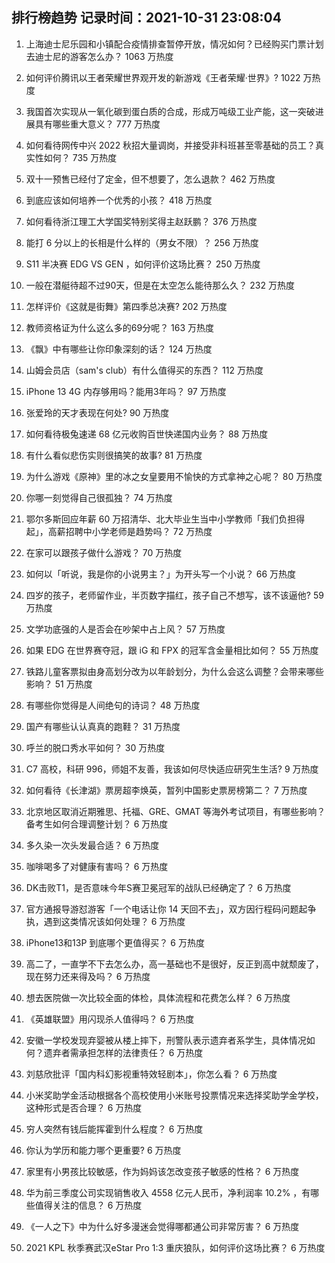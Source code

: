
## 排行榜趋势 记录时间：2021-10-31 23:08:04
  
  1. 上海迪士尼乐园和小镇配合疫情排查暂停开放，情况如何？已经购买门票计划去迪士尼的游客怎么办？ 1063 万热度
    
  2. 如何评价腾讯以王者荣耀世界观开发的新游戏《王者荣耀·世界》? 1022 万热度
    
  3. 我国首次实现从一氧化碳到蛋白质的合成，形成万吨级工业产能，这一突破进展具有哪些重大意义？ 777 万热度
    
  4. 如何看待网传中兴 2022 秋招大量调岗，并接受非科班甚至零基础的员工？真实性如何？ 735 万热度
    
  5. 双十一预售已经付了定金，但不想要了，怎么退款？ 462 万热度
    
  6. 到底应该如何培养一个优秀的小孩？ 418 万热度
    
  7. 如何看待浙江理工大学国奖特别奖得主赵跃鹏？ 376 万热度
    
  8. 能打 6 分以上的长相是什么样的（男女不限）？ 256 万热度
    
  9. S11 半决赛 EDG VS GEN ，如何评价这场比赛？ 250 万热度
    
  10. 一般在潜艇待超不过90天，但是在太空怎么能待那么久？ 232 万热度
    
  11. 怎样评价《这就是街舞》第四季总决赛? 202 万热度
    
  12. 教师资格证为什么这么多的69分呢？ 163 万热度
    
  13. 《飘》中有哪些让你印象深刻的话？ 124 万热度
    
  14. 山姆会员店（sam's club）有什么值得买的东西？ 112 万热度
    
  15. iPhone 13 4G 内存够用吗？能用3年吗？ 97 万热度
    
  16. 张爱玲的天才表现在何处? 90 万热度
    
  17. 如何看待极兔速递 68 亿元收购百世快递国内业务？ 88 万热度
    
  18. 有什么看似悲伤实则很搞笑的故事? 81 万热度
    
  19. 为什么游戏《原神》里的冰之女皇要用不愉快的方式拿神之心呢？ 80 万热度
    
  20. 你哪一刻觉得自己很孤独？ 74 万热度
    
  21. 鄂尔多斯回应年薪 60 万招清华、北大毕业生当中小学教师「我们负担得起」，高薪招聘中小学老师是趋势吗？ 72 万热度
    
  22. 在家可以跟孩子做什么游戏？ 70 万热度
    
  23. 如何以「听说，我是你的小说男主？」为开头写一个小说？ 66 万热度
    
  24. 四岁的孩子，老师留作业，半页数字描红，孩子自己不想写，该不该逼他? 59 万热度
    
  25. 文学功底强的人是否会在吵架中占上风？ 57 万热度
    
  26. 如果 EDG 在世界赛夺冠，跟 iG 和 FPX 的冠军含金量相比如何？ 55 万热度
    
  27. 铁路儿童客票拟由身高划分改为以年龄划分，为什么会这么调整？会带来哪些影响？ 51 万热度
    
  28. 有哪些你觉得是人间绝句的诗词？ 48 万热度
    
  29. 国产有哪些认认真真的跑鞋？ 31 万热度
    
  30. 呼兰的脱口秀水平如何？ 30 万热度
    
  31. C7 高校，科研 996，师姐不友善，我该如何尽快适应研究生生活? 9 万热度
    
  32. 如何看待《长津湖》票房超李焕英，暂列中国影史票房榜第二？ 7 万热度
    
  33. 北京地区取消近期雅思、托福、GRE、GMAT 等海外考试项目，有哪些影响？备考生如何合理调整计划？ 6 万热度
    
  34. 多久染一次头发最合适？ 6 万热度
    
  35. 咖啡喝多了对健康有害吗？ 6 万热度
    
  36. DK击败T1，是否意味今年S赛卫冕冠军的战队已经确定了？ 6 万热度
    
  37. 官方通报导游怼游客「一个电话让你 14 天回不去」，双方因行程码问题起争执，遇到这类情况该如何处理？ 6 万热度
    
  38. iPhone13和13P 到底哪个更值得买？ 6 万热度
    
  39. 高二了，一直学不下去怎么办，高一基础也不是很好，反正到高中就颓废了，现在努力还来得及吗？ 6 万热度
    
  40. 想去医院做一次比较全面的体检，具体流程和花费怎么样？ 6 万热度
    
  41. 《英雄联盟》用闪现杀人值得吗？ 6 万热度
    
  42. 安徽一学校发现弃婴被从楼上摔下，刑警队表示遗弃者系学生，具体情况如何？遗弃者需承担怎样的法律责任？ 6 万热度
    
  43. 刘慈欣批评「国内科幻影视重特效轻剧本」，你怎么看？ 6 万热度
    
  44. 小米奖助学金活动根据各个高校使用小米账号投票情况来选择奖助学金学校，这种形式是否合理？ 6 万热度
    
  45. 穷人突然有钱后能挥霍到什么程度？ 6 万热度
    
  46. 你认为学历和能力哪个更重要? 6 万热度
    
  47. 家里有小男孩比较敏感，作为妈妈该怎改变孩子敏感的性格？ 6 万热度
    
  48. 华为前三季度公司实现销售收入 4558 亿元人民币，净利润率 10.2% ，有哪些值得关注的信息？ 6 万热度
    
  49. 《一人之下》中为什么好多漫迷会觉得哪都通公司非常厉害？ 6 万热度
    
  50. 2021 KPL 秋季赛武汉eStar Pro 1:3 重庆狼队，如何评价这场比赛？ 6 万热度
    